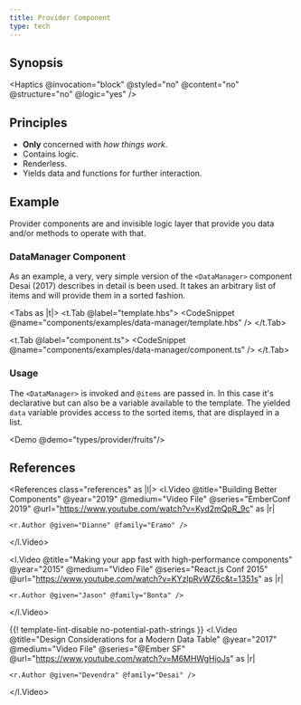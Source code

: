 ```yaml
---
title: Provider Component
type: tech
---
```


## Synopsis

<Haptics
  @invocation="block"
  @styled="no"
  @content="no"
  @structure="no"
  @logic="yes"
/>

## Principles

- **Only** concerned with _how things work_.
- Contains logic.
- Renderless.
- Yields data and functions for further interaction.

## Example

Provider components are and invisible logic layer that provide you data and/or
methods to operate with that.

### DataManager Component

As an example, a very, very simple version of the `<DataManager>` component
Desai (2017) describes in detail is been used. It takes an arbitrary list of
items and will provide them in a sorted fashion.

<Tabs as |t|>
<t.Tab @label="template.hbs">
<CodeSnippet @name="components/examples/data-manager/template.hbs" />
</t.Tab>

<t.Tab @label="component.ts">
<CodeSnippet @name="components/examples/data-manager/component.ts" />
</t.Tab>
</Tabs>

### Usage

The `<DataManager>` is invoked and `@items` are passed in. In this case it's
declarative but can also be a variable available to the template. The yielded
`data` variable provides access to the sorted items, that are displayed in a list.

<Demo @demo="types/provider/fruits"/>

## References

<References class="references" as |l|>
  <l.Video
    @title="Building Better Components"
    @year="2019"
    @medium="Video File"
    @series="EmberConf 2019"
    @url="https://www.youtube.com/watch?v=Kyd2mQpR_9c"
    as |r|
  >
    <r.Author @given="Dianne" @family="Eramo" />
  </l.Video>

  <l.Video
    @title="Making your app fast with high-performance components"
    @year="2015"
    @medium="Video File"
    @series="React.js Conf 2015"
    @url="https://www.youtube.com/watch?v=KYzlpRvWZ6c&t=1351s"
    as |r|
  >
    <r.Author @given="Jason" @family="Bonta" />
  </l.Video>

  {{! template-lint-disable no-potential-path-strings }}
  <l.Video
    @title="Design Considerations for a Modern Data Table"
    @year="2017"
    @medium="Video File"
    @series="@Ember SF"
    @url="https://www.youtube.com/watch?v=M6MHWgHjoJs"
    as |r|
  >
    <r.Author @given="Devendra" @family="Desai" />
  </l.Video>
</References>
